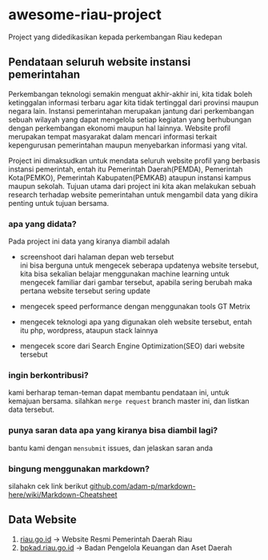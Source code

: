# awesome-riau-project
Project yang didedikasikan kepada perkembangan Riau kedepan

## Pendataan seluruh website instansi pemerintahan
Perkembangan teknologi semakin menguat akhir-akhir ini, kita tidak boleh ketinggalan informasi terbaru agar kita tidak tertinggal dari provinsi maupun negara lain. Instansi pemerintahan merupakan jantung dari perkembangan sebuah wilayah yang dapat mengelola setiap kegiatan yang berhubungan dengan perkembangan ekonomi maupun hal lainnya. Website profil merupakan tempat masyarakat dalam mencari informasi terkait kepengurusan pemerintahan maupun menyebarkan informasi yang vital. 

Project ini dimaksudkan untuk mendata seluruh website profil yang berbasis instansi pemerintah, entah itu Pemerintah Daerah(PEMDA), Pemerintah Kota(PEMKO), Pemerintah Kabupaten(PEMKAB) ataupun instansi kampus maupun sekolah. Tujuan utama dari project ini kita akan melakukan sebuah research terhadap website pemerintahan untuk mengambil data yang dikira penting untuk tujuan bersama.

### apa yang didata?
Pada project ini data yang kiranya diambil adalah
* screenshoot dari halaman depan web tersebut   
   ini bisa berguna untuk mengecek seberapa updatenya website tersebut, kita bisa sekalian belajar menggunakan machine learning untuk mengecek familiar dari gambar tersebut, apabila sering berubah maka pertana website tersebut sering update    

* mengecek speed performance dengan menggunakan tools GT Metrix
* mengecek teknologi apa yang digunakan oleh website tersebut, entah itu php, wordpress, ataupun stack lainnya
* mengecek score dari Search Engine Optimization(SEO) dari website tersebut

### ingin berkontribusi?
kami berharap teman-teman dapat membantu pendataan ini, untuk kemajuan bersama. silahkan `merge request` branch master ini, dan listkan data tersebut.    

### punya saran data apa yang kiranya bisa diambil lagi? 
bantu kami dengan `mensubmit` issues, dan jelaskan saran anda

### bingung menggunakan markdown? 
silahakn cek link berikut [github.com/adam-p/markdown-here/wiki/Markdown-Cheatsheet](https://github.com/adam-p/markdown-here/wiki/Markdown-Cheatsheet)

## Data Website

1. [riau.go.id](https://riau.go.id) -> Website Resmi Pemerintah Daerah Riau
2. [bpkad.riau.go.id](http://bpkad.riau.go.id) -> Badan Pengelola Keuangan dan Aset Daerah
